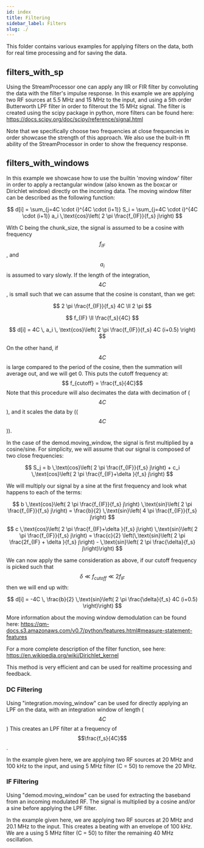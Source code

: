 ```yaml
---
id: index
title: Filtering
sidebar_label: Filters
slug: ./
---
```


This folder contains various examples for applying filters on the data, both for real time processing and for saving the
data.

## filters_with_sp

Using the StreamProcessor one can apply any IIR or FIR filter by convoluting the data with the filter's impulse response.
In this example we are applying two RF sources at 5.5 MHz and 15 MHz to the input, and using a 5th order Butterworth LPF filter in order to filterout the 15 MHz signal.
The filter is created using the scipy package in python, more filters can be found here:
https://docs.scipy.org/doc/scipy/reference/signal.html

Note that we specifically choose two frequencies at close frequencies in order showcase the strength of this approach.
We also use the built-in fft ability of the StreamProcessor in order to show the frequency response.

## filters_with_windows

In this example we showcase how to use the builtin 'moving window' filter in order to apply a rectangular window (also known as the boxcar or Dirichlet window) directly on the incoming data.
The moving window filter can be described as the following function:

$$ d[i] = \sum_{j=4C \cdot i}^{4C \cdot (i+1)} S_i = \sum_{j=4C \cdot i}^{4C \cdot (i+1)} a_i \,\text{cos}\left( 2 \pi \frac{f_{IF}}{f_s} j\right) $$

With C being the chunk_size, the signal is assumed to be a cosine with frequency $$f_{IF}$$, and $$a_i$$ is assumed to vary slowly.
If the length of the integration, $$4C$$, is small such that we can assume that the cosine is constant, than we get:

$$ 2 \pi \frac{f_{IF}}{f_s} 4C \ll 2 \pi  $$

$$ f_{IF} \ll \frac{f_s}{4C}  $$

$$ d[i] = 4C \, a_i \, \text{cos}\left( 2 \pi \frac{f_{IF}}{f_s} 4C (i+0.5) \right) $$

On the other hand, if $$4C$$ is large compared to the period of the cosine, then the summation will average out, and we will get 0.
This puts the cutoff frequency at: $$ f_{cutoff} = \frac{f_s}{4C}$$
Note that this procedure will also decimates the data with decimation of ($$4C$$), and it scales the data by (($$4C$$)).

In the case of the demod.moving_window, the signal is first multiplied by a cosine/sine.
For simplicity, we will assume that our signal is composed of two close frequencies:

$$ S_j = b \,\text{cos}\left( 2 \pi \frac{f_{IF}}{f_s} j\right) + c_i \,\text{cos}\left( 2 \pi \frac{f_{IF}+\delta }{f_s} j\right) $$

We will multiply our signal by a sine at the first frequency and look what happens to each of the terms:

$$ b \,\text{cos}\left( 2 \pi \frac{f_{IF}}{f_s} j\right) \,\text{sin}\left( 2 \pi \frac{f_{IF}}{f_s} j\right) = \frac{b}{2} \,\text{sin}\left( 4 \pi \frac{f_{IF}}{f_s} j\right) $$

$$ c \,\text{cos}\left( 2 \pi \frac{f_{IF}+\delta }{f_s} j\right) \,\text{sin}\left( 2 \pi \frac{f_{IF}}{f_s} j\right) = \frac{c}{2} \left(\,\text{sin}\left( 2 \pi \frac{2f_{IF} + \delta }{f_s} j\right) - \,\text{sin}\left( 2 \pi \frac{\delta}{f_s} j\right)\right) $$

We can now apply the same consideration as above, if our cutoff frequency is picked such that $$\delta \ll f_{cutoff} \ll 2 f_{IF}$$ then we will end up with:

$$ d[i] = -4C \, \frac{b}{2} \,\text{sin}\left( 2 \pi \frac{\delta}{f_s} 4C (i+0.5) \right)\right) $$

More information about the moving window demodulation can be found here:
https://qm-docs.s3.amazonaws.com/v0.7/python/features.html#measure-statement-features

For a more complete description of the filter function, see here:
https://en.wikipedia.org/wiki/Dirichlet_kernel

This method is very efficient and can be used for realtime processing and feedback.

### DC Filtering
Using "integration.moving_window" can be used for directly applying an LPF on the data, with an integration window of length ($$4C$$) 
This creates an LPF filter at a frequency of $$\frac{f_s}{4C}$$.

In the example given here, we are applying two RF sources at 20 MHz and 100 kHz to the input, and using 5 MHz filter (C = 50) to remove the 20 MHz.

### IF Filtering
Using "demod.moving_window" can be used for extracting the baseband from an incoming modulated RF.
The signal is multiplied by a cosine and/or a sine before applying the LPF filter.

In the example given here, we are applying two RF sources at 20 MHz and 20.1 MHz to the input. This creates a beating with an envelope of 100 kHz. We are a using 5 MHz filter (C = 50) to filter the remaining 40 MHz oscillation.